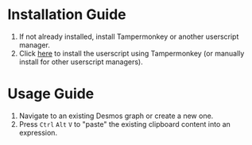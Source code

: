# Installation Guide
1. If not already installed, install Tampermonkey or another userscript manager.
2. Click [here](https://github.com/altbub/wolfram-to-desmos/raw/main/main.user.js) to install the userscript using Tampermonkey (or manually install for other userscript managers).

# Usage Guide
1. Navigate to an existing Desmos graph or create a new one.
2. Press `Ctrl` `Alt` `V` to "paste" the existing clipboard content into an expression.

